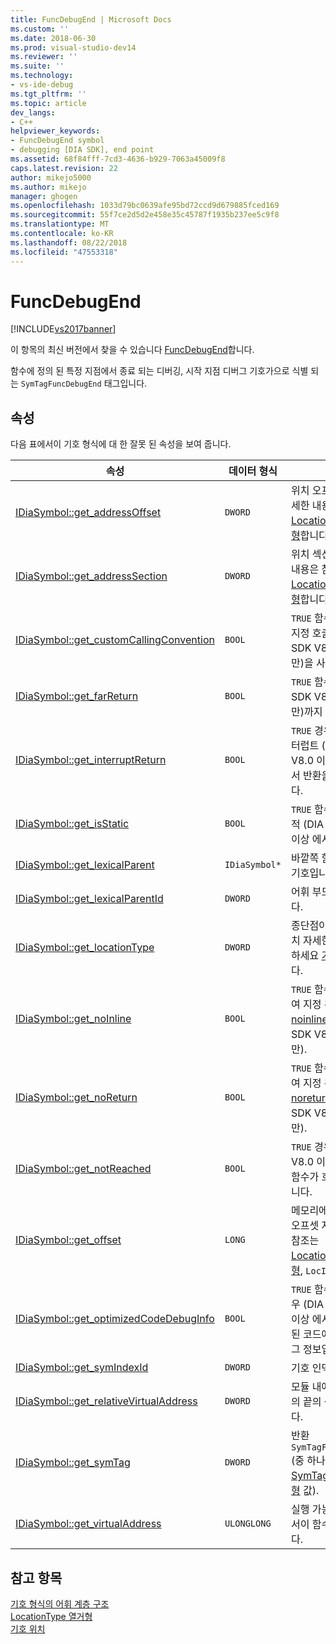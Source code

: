 ```yaml
---
title: FuncDebugEnd | Microsoft Docs
ms.custom: ''
ms.date: 2018-06-30
ms.prod: visual-studio-dev14
ms.reviewer: ''
ms.suite: ''
ms.technology:
- vs-ide-debug
ms.tgt_pltfrm: ''
ms.topic: article
dev_langs:
- C++
helpviewer_keywords:
- FuncDebugEnd symbol
- debugging [DIA SDK], end point
ms.assetid: 68f84fff-7cd3-4636-b929-7063a45009f8
caps.latest.revision: 22
author: mikejo5000
ms.author: mikejo
manager: ghogen
ms.openlocfilehash: 1033d79bc0639afe95bd72ccd9d679885fced169
ms.sourcegitcommit: 55f7ce2d5d2e458e35c45787f1935b237ee5c9f8
ms.translationtype: MT
ms.contentlocale: ko-KR
ms.lasthandoff: 08/22/2018
ms.locfileid: "47553318"
---
```

# <a name="funcdebugend"></a>FuncDebugEnd
[!INCLUDE[vs2017banner](../../includes/vs2017banner.md)]

이 항목의 최신 버전에서 찾을 수 있습니다 [FuncDebugEnd](https://docs.microsoft.com/visualstudio/debugger/debug-interface-access/funcdebugend)합니다.  
  
함수에 정의 된 특정 지점에서 종료 되는 디버깅, 시작 지점 디버그 기호가으로 식별 되는 `SymTagFuncDebugEnd` 태그입니다.  
  
## <a name="properties"></a>속성  
 다음 표에서이 기호 형식에 대 한 잘못 된 속성을 보여 줍니다.  
  
|속성|데이터 형식|설명|  
|--------------|---------------|-----------------|  
|[IDiaSymbol::get_addressOffset](../../debugger/debug-interface-access/idiasymbol-get-addressoffset.md)|`DWORD`|위치 오프셋된 부분 자세한 내용은 참조는 [LocationType 열거형](../../debugger/debug-interface-access/locationtype.md)합니다.|  
|[IDiaSymbol::get_addressSection](../../debugger/debug-interface-access/idiasymbol-get-addresssection.md)|`DWORD`|위치 섹션 부분 자세한 내용은 참조는 [LocationType 열거형](../../debugger/debug-interface-access/locationtype.md)합니다.|  
|[IDiaSymbol::get_customCallingConvention](../../debugger/debug-interface-access/idiasymbol-get-customcallingconvention.md)|`BOOL`|`TRUE` 함수에서 사용자 지정 호출 규칙 (DIA SDK V8.0 이상 에서만)을 사용 하면|  
|[IDiaSymbol::get_farReturn](../../debugger/debug-interface-access/idiasymbol-get-farreturn.md)|`BOOL`|`TRUE` 함수 수행 (DIA SDK V8.0 이상 에서만)까지 반환 합니다.|  
|[IDiaSymbol::get_interruptReturn](../../debugger/debug-interface-access/idiasymbol-get-interruptreturn.md)|`BOOL`|`TRUE` 경우 함수는 인터럽트 (DIA SDK V8.0 이상 에서만)에서 반환을 포함 합니다.|  
|[IDiaSymbol::get_isStatic](../../debugger/debug-interface-access/idiasymbol-get-isstatic.md)|`BOOL`|`TRUE` 함수가 경우 정적 (DIA SDK V8.0 이상 에서만).|  
|[IDiaSymbol::get_lexicalParent](../../debugger/debug-interface-access/idiasymbol-get-lexicalparent.md)|`IDiaSymbol*`|바깥쪽 함수에 대 한 기호입니다.|  
|[IDiaSymbol::get_lexicalParentId](../../debugger/debug-interface-access/idiasymbol-get-lexicalparentid.md)|`DWORD`|어휘 부모 기호 ID입니다.|  
|[IDiaSymbol::get_locationType](../../debugger/debug-interface-access/idiasymbol-get-locationtype.md)|`DWORD`|종단점이 있는 정적 위치 자세한 내용은 참조 하세요 [기호 위치](../../debugger/debug-interface-access/symbol-locations.md)합니다.|  
|[IDiaSymbol::get_noInline](../../debugger/debug-interface-access/idiasymbol-get-noinline.md)|`BOOL`|`TRUE` 함수를 사용 하 여 지정 된 경우는 [noinline](http://msdn.microsoft.com/library/f259d55b-dec7-4bde-8cf9-14521e4fdc42) 특성 (DIA SDK V8.0 이상 에서만).|  
|[IDiaSymbol::get_noReturn](../../debugger/debug-interface-access/idiasymbol-get-noreturn.md)|`BOOL`|`TRUE` 함수를 사용 하 여 지정 된 경우는 [noreturn](http://msdn.microsoft.com/library/9c6517e5-22d7-4051-9974-3d2200ae4d1d) 특성 (DIA SDK V8.0 이상 에서만).|  
|[IDiaSymbol::get_notReached](../../debugger/debug-interface-access/idiasymbol-get-notreached.md)|`BOOL`|`TRUE` 경우 (DIA SDK V8.0 이상 에서만)는 함수가 호출 되지 않습니다.|  
|[IDiaSymbol::get_offset](../../debugger/debug-interface-access/idiasymbol-get-offset.md)|`LONG`|메모리에 있는 기호의 오프셋 자세한 내용은 참조는 [LocationType 열거형](../../debugger/debug-interface-access/locationtype.md), `LocIsRegRel`.|  
|[IDiaSymbol::get_optimizedCodeDebugInfo](../../debugger/debug-interface-access/idiasymbol-get-optimizedcodedebuginfo.md)|`BOOL`|`TRUE` 함수에 있는 경우 (DIA SDK V8.0 이상 에서만) 최적화 된 코드에 대 한 디버그 정보입니다.|  
|[IDiaSymbol::get_symIndexId](../../debugger/debug-interface-access/idiasymbol-get-symindexid.md)|`DWORD`|기호 인덱스 ID입니다.|  
|[IDiaSymbol::get_relativeVirtualAddress](../../debugger/debug-interface-access/idiasymbol-get-relativevirtualaddress.md)|`DWORD`|모듈 내에서는이 함수의 끝의 상대 위치입니다.|  
|[IDiaSymbol::get_symTag](../../debugger/debug-interface-access/idiasymbol-get-symtag.md)|`DWORD`|반환 `SymTagFuncDebugEnd` (중 하나는 [SymTagEnum 열거형](../../debugger/debug-interface-access/symtagenum.md) 값).|  
|[IDiaSymbol::get_virtualAddress](../../debugger/debug-interface-access/idiasymbol-get-virtualaddress.md)|`ULONGLONG`|실행 가능 이미지 내에서이 함수의 위치입니다.|  
  
## <a name="see-also"></a>참고 항목  
 [기호 형식의 어휘 계층 구조](../../debugger/debug-interface-access/lexical-hierarchy-of-symbol-types.md)   
 [LocationType 열거형](../../debugger/debug-interface-access/locationtype.md)   
 [기호 위치](../../debugger/debug-interface-access/symbol-locations.md)



